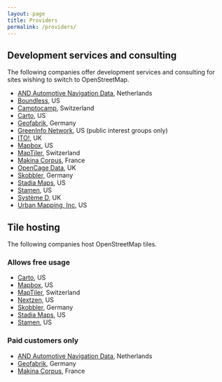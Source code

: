 ```yaml
---
layout: page
title: Providers
permalink: /providers/
---
```


## Development services and consulting

The following companies offer development services and consulting for sites wishing to switch to OpenStreetMap.

* [AND Automotive Navigation Data](https://www.and.com/services/openstreetmap/), Netherlands
* [Boundless](http://boundlessgeo.com/), US
* [Camptocamp](https://camptocamp.com/), Switzerland
* [Carto](https://carto.com/), US
* [Geofabrik](http://www.geofabrik.de/), Germany
* [GreenInfo Network](http://www.greeninfo.org/), US (public interest groups only)
* [ITO!](http://www.itoworld.com/), UK
* [Mapbox](http://mapbox.com/), US
* [MapTiler](https://www.maptiler.com/), Switzerland
* [Makina Corpus](http://makina-corpus.com/), France
* [OpenCage Data](http://opencagedata.com/), UK
* [Skobbler](http://developer.skobbler.com/), Germany
* [Stadia Maps](https://stadiamaps.com), US
* [Stamen](http://www.stamen.com/), US
* [Système D](http://www.systemeD.net/openstreetmap "OpenStreetMap consultancy by Richard Fairhurst"), UK
* [Urban Mapping, Inc](http://www.urbanmapping.com/), US

## Tile hosting

The following companies host OpenStreetMap tiles.

### Allows free usage
* [Carto](https://carto.com/), US
* [Mapbox](http://mapbox.com/), US
* [MapTiler](https://www.maptiler.com/), Switzerland
* [Nextzen](https://www.nextzen.org/), US
* [Skobbler](http://developer.skobbler.com/), Germany
* [Stadia Maps](https://stadiamaps.com), US
* [Stamen](http://www.stamen.com/), US

### Paid customers only
* [AND Automotive Navigation Data](https://www.and.com/services/openstreetmap/), Netherlands
* [Geofabrik](http://www.geofabrik.de/maps/rendering.html), Germany
* [Makina Corpus](http://makina-corpus.com/), France
